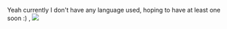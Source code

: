 Yeah currently I don't have any language used, hoping to have at least one soon :) , 
<img
    src="https://github-readme-stats.vercel.app/api/top-langs/?username=not8tob&layout=compact&theme=github_dark&hide_border=true"
 />
